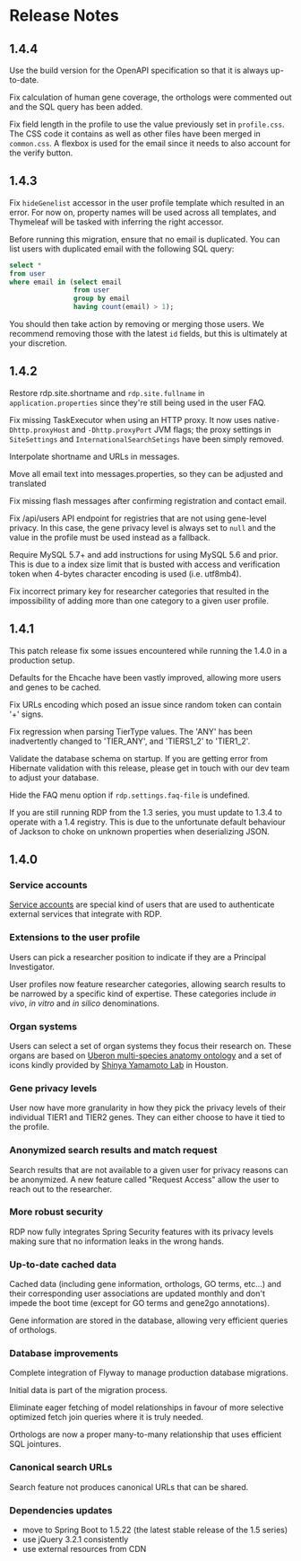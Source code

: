 # Release Notes

## 1.4.4

Use the build version for the OpenAPI specification so that it is always up-to-date.

Fix calculation of human gene coverage, the orthologs were commented out and the SQL query has been added.

Fix field length in the profile to use the value previously set in `profile.css`. The CSS code it contains as well as
other files have been merged in `common.css`. A flexbox is used for the email since it needs to also account for the
verify button.

## 1.4.3

Fix `hideGenelist` accessor in the user profile template which resulted in an error. For now on, property names will be
used across all templates, and Thymeleaf will be tasked with inferring the right accessor.

Before running this migration, ensure that no email is duplicated. You can list users with duplicated email with the
following SQL query:

```sql
select *
from user
where email in (select email
                from user
                group by email
                having count(email) > 1);
```

You should then take action by removing or merging those users. We recommend removing those with the latest `id`
fields, but this is ultimately at your discretion.

## 1.4.2

Restore rdp.site.shortname and `rdp.site.fullname` in `application.properties` since they're still being used in the
user FAQ.

Fix missing TaskExecutor when using an HTTP proxy. It now uses native`-Dhttp.proxyHost` and `-Dhttp.proxyPort` JVM
flags; the proxy settings in `SiteSettings` and `InternationalSearchSetings` have been simply removed.

Interpolate shortname and URLs in messages.

Move all email text into messages.properties, so they can be adjusted and translated

Fix missing flash messages after confirming registration and contact email.

Fix /api/users API endpoint for registries that are not using gene-level privacy. In this case, the gene privacy level
is always set to `null` and the value in the profile must be used instead as a fallback.

Require MySQL 5.7+ and add instructions for using MySQL 5.6 and prior. This is due to a index size limit that is busted
with access and verification token when 4-bytes character encoding is used (i.e. utf8mb4).

Fix incorrect primary key for researcher categories that resulted in the impossibility of adding more than one category
to a given user profile.

## 1.4.1

This patch release fix some issues encountered while running the 1.4.0 in a production setup.

Defaults for the Ehcache have been vastly improved, allowing more users and genes to be cached.

Fix URLs encoding which posed an issue since random token can contain '+' signs.

Fix regression when parsing TierType values. The 'ANY' has been inadvertently changed to 'TIER_ANY', and 'TIERS1_2' to
'TIER1_2'.

Validate the database schema on startup. If you are getting error from Hibernate validation with this release, please
get in touch with our dev team to adjust your database.

Hide the FAQ menu option if `rdp.settings.faq-file` is undefined.

If you are still running RDP from the 1.3 series, you must update to 1.3.4 to operate with a 1.4 registry. This is due
to the unfortunate default behaviour of Jackson to choke on unknown properties when deserializing JSON.

## 1.4.0

### Service accounts

[Service accounts](service-accounts.md) are special kind of users that are used to authenticate external services that
integrate with RDP.

### Extensions to the user profile

Users can pick a researcher position to indicate if they are a Principal Investigator.

User profiles now feature researcher categories, allowing search results to be narrowed by a specific kind of expertise.
These categories include *in vivo*, *in vitro* and *in silico* denominations.

### Organ systems

Users can select a set of organ systems they focus their research on. These organs are based
on [Uberon multi-species anatomy ontology](http://www.obofoundry.org/ontology/uberon.html)
and a set of icons kindly provided by [Shinya Yamamoto Lab](https://www.researchgate.net/lab/Shinya-Yamamoto-Lab) in
Houston.

### Gene privacy levels

User now have more granularity in how they pick the privacy levels of their individual TIER1 and TIER2 genes. They can
either choose to have it tied to the profile.

### Anonymized search results and match request

Search results that are not available to a given user for privacy reasons can be anonymized. A new feature called
"Request Access" allow the user to reach out to the researcher.

### More robust security

RDP now fully integrates Spring Security features with its privacy levels making sure that no information leaks in the
wrong hands.

### Up-to-date cached data

Cached data (including gene information, orthologs, GO terms, etc...) and their corresponding user associations are
updated monthly and don't impede the boot time (except for GO terms and gene2go annotations).

Gene information are stored in the database, allowing very efficient queries of orthologs.

### Database improvements

Complete integration of Flyway to manage production database migrations.

Initial data is part of the migration process.

Eliminate eager fetching of model relationships in favour of more selective optimized fetch join queries where it is
truly needed.

Orthologs are now a proper many-to-many relationship that uses efficient SQL jointures.

### Canonical search URLs

Search feature not produces canonical URLs that can be shared.

### Dependencies updates

- move to Spring Boot to 1.5.22 (the latest stable release of the 1.5 series)
- use jQuery 3.2.1 consistently
- use external resources from CDN
